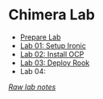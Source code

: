 # Chimera Lab

* [Prepare Lab](00_prepare_lab.md)
* [Lab 01: Setup Ironic](01_setup_ironic.md)
* [Lab 02: Install OCP](02_install_ocp.md)
* [Lab 03: Deploy Rook](03_deploy_rook.md)
* Lab 04:

_[Raw lab notes](lab_log.md)_
